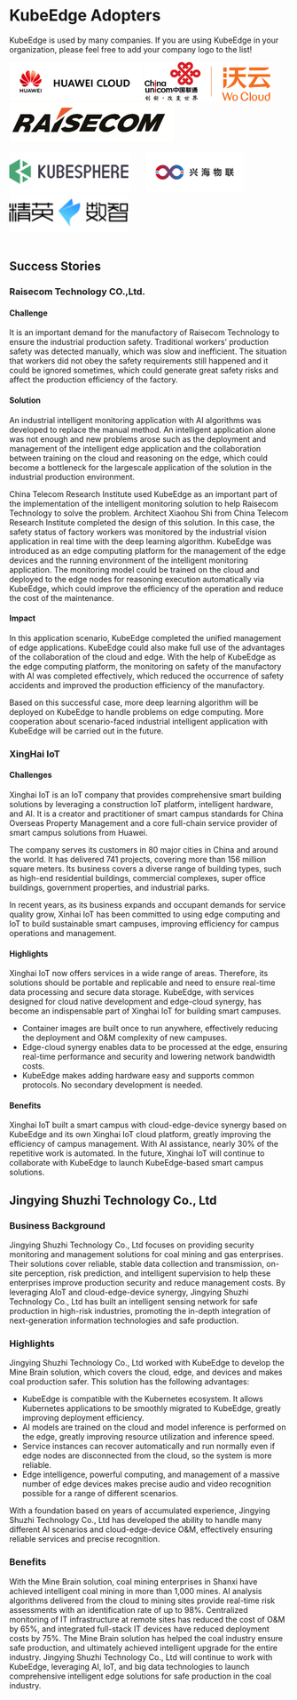# KubeEdge Adopters

KubeEdge is used by many companies. If you are using KubeEdge in your organization, please feel free to add your company logo to the list!

<a href="https://www.huaweicloud.com/en-us/product/ief.html" border="0" target="_blank"><img alt="HuaweiCloud" src="docs/adopters/huawei-cloud.png" height="70"></a>
<a href="https://cucc.wocloud.cn/" border="0" target="_blank"><img alt="ChinaUnicom-WoCloud" src="docs/adopters/china-unicom-wocloud.png" height="70"></a> &nbsp; &nbsp;
<a href="https://www.raisecom.com/" border="0" target="_blank"><img alt="Raisecom Technology" src="docs/adopters/raisecom-technology.png" height="70"></a> &nbsp; &nbsp; &nbsp;<br/><br/>
<a href="https://kubesphere.io" border="0" target="_blank"><img alt="KubeSphere Container Platform" src="docs/adopters/kubesphere-logo.png" height="70"></a> &nbsp; &nbsp; &nbsp;
<a href="http://xh-iot.net/" border="0" target="_blank"><img alt="XH-iot" src="docs/adopters/xh-iot.png" height="70"></a> &nbsp; &nbsp; &nbsp;
<a href="http://www.jylink.com/" border="0" target="_blank"><img alt="jylink" src="docs/adopters/jylink.png" height="70"></a> &nbsp; &nbsp; &nbsp;<br/><br/>

## Success Stories

### Raisecom Technology CO.,Ltd.

#### Challenge

It is an important demand for the manufactory of Raisecom Technology to ensure the industrial production safety. Traditional workers’ production safety was detected manually, which was slow and inefficient. The situation that workers did not obey the safety requirements still happened and it could be ignored sometimes, which could generate great safety risks and affect the production efficiency of the factory.



#### Solution

An industrial intelligent monitoring application with AI algorithms was developed to replace the manual method. An intelligent application alone was not enough and new problems arose such as the deployment and management of the intelligent edge application and the collaboration between training on the cloud and reasoning on the edge, which could become a bottleneck for the largescale application of the solution in the industrial production environment.

China Telecom Research Institute used KubeEdge as an important part of the implementation of the intelligent monitoring solution to help Raisecom Technology to solve the problem. Architect Xiaohou Shi from China Telecom Research Institute completed the design of this solution. In this case, the safety status of factory workers was monitored by the industrial vision application in real time with the deep learning algorithm. KubeEdge was introduced as an edge computing platform for the management of the edge devices and the running environment of the intelligent monitoring application. The monitoring model could be trained on the cloud and deployed to the edge nodes for reasoning execution automatically via KubeEdge, which could improve the efficiency of the operation and reduce the cost of the maintenance.



#### Impact

In this application scenario, KubeEdge completed the unified management of edge applications. KubeEdge could also make full use of the advantages of the collaboration of the cloud and edge. With the help of KubeEdge as the edge computing platform, the monitoring on safety of the manufactory with AI was completed effectively, which reduced the occurrence of safety accidents and improved the production efficiency of the manufactory.

Based on this successful case, more deep learning algorithm will be deployed on KubeEdge to handle problems on edge computing. More cooperation about scenario-faced industrial intelligent application with KubeEdge will be carried out in the future.

### XingHai IoT

#### Challenges
Xinghai IoT is an IoT company that provides comprehensive smart building solutions by leveraging a construction IoT platform, intelligent hardware, and AI. It is a creator and practitioner of smart campus standards for China Overseas Property Management and a core full-chain service provider of smart campus solutions from Huawei.

The company serves its customers in 80 major cities in China and around the world. It has delivered 741 projects, covering more than 156 million square meters. Its business covers a diverse range of building types, such as high-end residential buildings, commercial complexes, super office buildings, government properties, and industrial parks.

In recent years, as its business expands and occupant demands for service quality grow, Xinhai IoT has been committed to using edge computing and IoT to build sustainable smart campuses, improving efficiency for campus operations and management.

#### Highlights
Xinghai IoT now offers services in a wide range of areas. Therefore, its solutions should be portable and replicable and need to ensure real-time data processing and secure data storage. KubeEdge, with services designed for cloud native development and edge-cloud synergy, has become an indispensable part of Xinghai IoT for building smart campuses.
+ Container images are built once to run anywhere, effectively reducing the deployment and O&M complexity of new campuses.
+ Edge-cloud synergy enables data to be processed at the edge, ensuring real-time performance and security and lowering network bandwidth costs.
+ KubeEdge makes adding hardware easy and supports common protocols. No secondary development is needed.

#### Benefits
Xinghai IoT built a smart campus with cloud-edge-device synergy based on KubeEdge and its own Xinghai IoT cloud platform, greatly improving the efficiency of campus management. With AI assistance, nearly 30% of the repetitive work is automated. In the future, Xinghai IoT will continue to collaborate with KubeEdge to launch KubeEdge-based smart campus solutions.


## Jingying Shuzhi Technology Co., Ltd

### Business Background
Jingying Shuzhi Technology Co., Ltd focuses on providing security monitoring and management solutions for coal mining and gas enterprises. Their solutions cover reliable, stable data collection and transmission, on-site perception, risk prediction, and intelligent supervision to help these enterprises improve production security and reduce management costs. By leveraging AIoT and cloud-edge-device synergy, Jingying Shuzhi Technology Co., Ltd has built an intelligent sensing network for safe production in high-risk industries, promoting the in-depth integration of next-generation information technologies and safe production.

### Highlights
Jingying Shuzhi Technology Co., Ltd worked with KubeEdge to develop the Mine Brain solution, which covers the cloud, edge, and devices and makes coal production safer. This solution has the following advantages:
+ KubeEdge is compatible with the Kubernetes ecosystem. It allows Kubernetes applications to be smoothly migrated to KubeEdge, greatly improving deployment efficiency.
+ AI models are trained on the cloud and model inference is performed on the edge, greatly improving resource utilization and inference speed.
+ Service instances can recover automatically and run normally even if edge nodes are disconnected from the cloud, so the system is more reliable.
+ Edge intelligence, powerful computing, and management of a massive number of edge devices makes precise audio and video recognition possible for a range of different scenarios.

With a foundation based on years of accumulated experience, Jingying Shuzhi Technology Co., Ltd has developed the ability to handle many different AI scenarios and cloud-edge-device O&M, effectively ensuring reliable services and precise recognition.

### Benefits
With the Mine Brain solution, coal mining enterprises in Shanxi have achieved intelligent coal mining in more than 1,000 mines. AI analysis algorithms delivered from the cloud to mining sites provide real-time risk assessments with an identification rate of up to 98%. Centralized monitoring of IT infrastructure at remote sites has reduced the cost of O&M by 65%, and integrated full-stack IT devices have reduced deployment costs by 75%. The Mine Brain solution has helped the coal industry ensure safe production, and ultimately achieved intelligent upgrade for the entire industry.
Jingying Shuzhi Technology Co., Ltd will continue to work with KubeEdge, leveraging AI, IoT, and big data technologies to launch comprehensive intelligent edge solutions for safe production in the coal industry.
